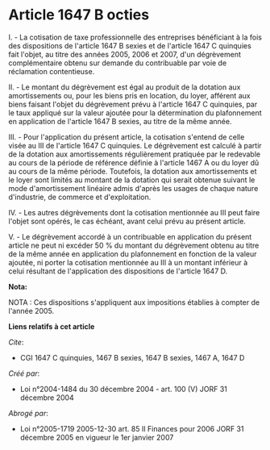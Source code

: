 # Article 1647 B octies

I. - La cotisation de taxe professionnelle des entreprises bénéficiant à la fois des dispositions de l'article 1647 B sexies
et de l'article 1647 C quinquies fait l'objet, au titre des années 2005, 2006 et 2007, d'un dégrèvement complémentaire obtenu
sur demande du contribuable par voie de réclamation contentieuse.

II. - Le montant du dégrèvement est égal au produit de la dotation aux amortissements ou, pour les biens pris en location, du
loyer, afférent aux biens faisant l'objet du dégrèvement prévu à l'article 1647 C quinquies, par le taux appliqué sur la
valeur ajoutée pour la détermination du plafonnement en application de l'article 1647 B sexies, au titre de la même année.

III. - Pour l'application du présent article, la cotisation s'entend de celle visée au III de l'article 1647 C quinquies. Le
dégrèvement est calculé à partir de la dotation aux amortissements régulièrement pratiquée par le redevable au cours de la
période de référence définie à l'article 1467 A ou du loyer dû au cours de la même période. Toutefois, la dotation aux
amortissements et le loyer sont limités au montant de la dotation qui serait obtenue suivant le mode d'amortissement linéaire
admis d'après les usages de chaque nature d'industrie, de commerce et d'exploitation.

IV. - Les autres dégrèvements dont la cotisation mentionnée au III peut faire l'objet sont opérés, le cas échéant, avant
celui prévu au présent article.

V. - Le dégrèvement accordé à un contribuable en application du présent article ne peut ni excéder 50 % du montant du
dégrèvement obtenu au titre de la même année en application du plafonnement en fonction de la valeur ajoutée, ni porter la
cotisation mentionnée au III à un montant inférieur à celui résultant de l'application des dispositions de l'article 1647 D.

**Nota:**

NOTA : Ces dispositions s'appliquent aux impositions établies à compter de l'année 2005.

**Liens relatifs à cet article**

_Cite_:

  - CGI 1647 C quinquies, 1467 B sexies, 1647 B sexies, 1467 A, 1647 D

_Créé par_:

  - Loi n°2004-1484 du 30 décembre 2004 - art. 100 (V) JORF 31 décembre 2004

_Abrogé par_:

  - Loi n°2005-1719 2005-12-30 art. 85 II Finances pour 2006 JORF 31 décembre 2005 en vigueur le 1er janvier 2007
